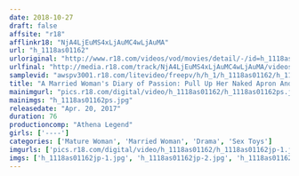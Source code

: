 ```yaml
---
date: 2018-10-27
draft: false
affsite: "r18"
afflinkr18: "NjA4LjEuMS4xLjAuMC4wLjAuMA"
url: "h_1118as01162"
urloriginal: "http://www.r18.com/videos/vod/movies/detail/-/id=h_1118as01162"
urlfinal: "http://media.r18.com/track/NjA4LjEuMS4xLjAuMC4wLjAuMA/videos/vod/movies/detail/-/id=h_1118as01162"
samplevid: "awspv3001.r18.com/litevideo/freepv/h/h_1/h_1118as01162/h_1118as01162_dmb_s.mp4"
title: "A Married Woman's Diary of Passion: Pull Up Her Naked Apron And Fuck Her"
mainimgurl: "pics.r18.com/digital/video/h_1118as01162/h_1118as01162ps.jpg"
mainimgs: "h_1118as01162ps.jpg"
releasedate: "Apr. 20, 2017"
duration: 76
productioncomp: "Athena Legend"
girls: ['----']
categories: ['Mature Woman', 'Married Woman', 'Drama', 'Sex Toys']
imgurls: ['pics.r18.com/digital/video/h_1118as01162/h_1118as01162jp-1.jpg', 'pics.r18.com/digital/video/h_1118as01162/h_1118as01162jp-2.jpg', 'pics.r18.com/digital/video/h_1118as01162/h_1118as01162jp-3.jpg', 'pics.r18.com/digital/video/h_1118as01162/h_1118as01162jp-4.jpg', 'pics.r18.com/digital/video/h_1118as01162/h_1118as01162jp-5.jpg', 'pics.r18.com/digital/video/h_1118as01162/h_1118as01162jp-6.jpg', 'pics.r18.com/digital/video/h_1118as01162/h_1118as01162jp-7.jpg', 'pics.r18.com/digital/video/h_1118as01162/h_1118as01162jp-8.jpg', 'pics.r18.com/digital/video/h_1118as01162/h_1118as01162jp-9.jpg', 'pics.r18.com/digital/video/h_1118as01162/h_1118as01162jp-10.jpg', 'pics.r18.com/digital/video/h_1118as01162/h_1118as01162jp-11.jpg', 'pics.r18.com/digital/video/h_1118as01162/h_1118as01162jp-12.jpg', 'pics.r18.com/digital/video/h_1118as01162/h_1118as01162jp-13.jpg', 'pics.r18.com/digital/video/h_1118as01162/h_1118as01162jp-14.jpg', 'pics.r18.com/digital/video/h_1118as01162/h_1118as01162jp-15.jpg', 'pics.r18.com/digital/video/h_1118as01162/h_1118as01162jp-16.jpg', 'pics.r18.com/digital/video/h_1118as01162/h_1118as01162jp-17.jpg', 'pics.r18.com/digital/video/h_1118as01162/h_1118as01162jp-18.jpg', 'pics.r18.com/digital/video/h_1118as01162/h_1118as01162jp-19.jpg', 'pics.r18.com/digital/video/h_1118as01162/h_1118as01162jp-20.jpg']
imgs: ['h_1118as01162jp-1.jpg', 'h_1118as01162jp-2.jpg', 'h_1118as01162jp-3.jpg', 'h_1118as01162jp-4.jpg', 'h_1118as01162jp-5.jpg', 'h_1118as01162jp-6.jpg', 'h_1118as01162jp-7.jpg', 'h_1118as01162jp-8.jpg', 'h_1118as01162jp-9.jpg', 'h_1118as01162jp-10.jpg', 'h_1118as01162jp-11.jpg', 'h_1118as01162jp-12.jpg', 'h_1118as01162jp-13.jpg', 'h_1118as01162jp-14.jpg', 'h_1118as01162jp-15.jpg', 'h_1118as01162jp-16.jpg', 'h_1118as01162jp-17.jpg', 'h_1118as01162jp-18.jpg', 'h_1118as01162jp-19.jpg', 'h_1118as01162jp-20.jpg']
---
```

